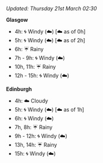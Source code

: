 *Updated: Thursday 21st March 02:30*

**Glasgow**

* 4h: :cyclone: Windy (:cloud:) [:cloud: as of 0h]
* 5h: :cyclone: Windy (:cloud:) [:cloud: as of 2h]
* 6h: :umbrella: Rainy
* 7h - 9h: :cyclone: Windy (:cloud:)
* 10h, 11h: :umbrella: Rainy
* 12h - 15h: :cyclone: Windy (:cloud:)

**Edinburgh**

* 4h: :cloud: Cloudy
* 5h: :cyclone: Windy (:cloud:) [:cloud: as of 1h]
* 6h: :cyclone: Windy (:cloud:)
* 7h, 8h: :umbrella: Rainy
* 9h - 12h: :cyclone: Windy (:cloud:)
* 13h, 14h: :umbrella: Rainy
* 15h: :cyclone: Windy (:cloud:)
